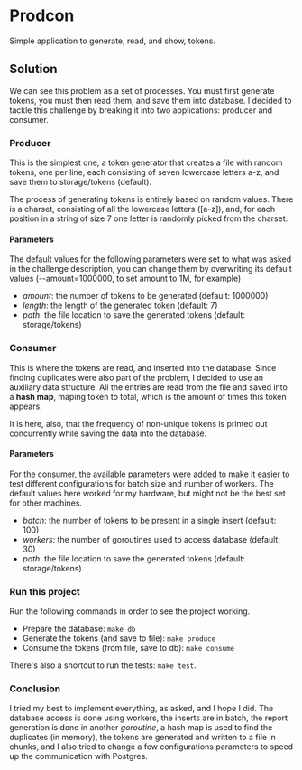# Prodcon
Simple application to generate, read, and show, tokens.

## Solution
We can see this problem as a set of processes. You must first generate tokens,
you must then read them, and save them into database. I decided to tackle this
challenge by breaking it into two applications: producer and consumer.

### Producer
This is the simplest one, a token generator that creates a file with random tokens,
one per line, each consisting of seven lowercase letters a-z, and save them to 
storage/tokens (default).

The process of generating tokens is entirely based on random values. There is a
charset, consisting of all the lowercase letters (\[a-z\]), and, for each position
in a string of size 7 one letter is randomly picked from the charset.

#### **Parameters**
The default values for the following parameters were set to what was asked in the
challenge description, you can change them by overwriting its default values
(--amount=1000000, to set amount to 1M, for example)
* *amount*: the number of tokens to be generated (default: 1000000)
* *length*: the length of the generated token (default: 7)
* *path*: the file location to save the generated tokens (default: storage/tokens)

### Consumer
This is where the tokens are read, and inserted into the database. Since finding
duplicates were also part of the problem, I decided to use an auxiliary data
structure. All the entries are read from the file and saved into a **hash map**,
maping token to total, which is the amount of times this token appears.

It is here, also, that the frequency of non-unique tokens is printed out
concurrently while saving the data into the database.

#### **Parameters**
For the consumer, the available parameters were added to make it easier to test
different configurations for batch size and number of workers. The default values
here worked for my hardware, but might not be the best set for other machines.
* *batch*: the number of tokens to be present in a single insert (default: 100)
* *workers*: the number of goroutines used to access database (default: 30)
* *path*: the file location to save the generated tokens (default: storage/tokens)

### Run this project
Run the following commands in order to see the project working.
* Prepare the database: `make db`
* Generate the tokens (and save to file): `make produce`
* Consume the tokens (from file, save to db): `make consume`

There's also a shortcut to run the tests: `make test`.

### Conclusion
I tried my best to implement everything, as asked, and I hope I did. The database
access is done using workers, the inserts are in batch, the report generation
is done in another *goroutine*, a hash map is used to find the duplicates (in memory),
the tokens are generated and written to a file in chunks, and I also tried to change
a few configurations parameters to speed up the communication with Postgres.
